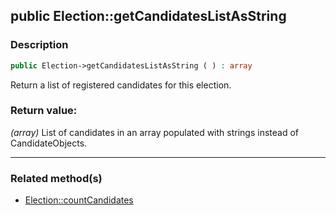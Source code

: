 ## public Election::getCandidatesListAsString

### Description    

```php
public Election->getCandidatesListAsString ( ) : array
```

Return a list of registered candidates for this election.
    

### Return value:   

*(array)* List of candidates in an array populated with strings instead of CandidateObjects.


---------------------------------------

### Related method(s)      

* [Election::countCandidates](../Election%20Class/public%20Election--countCandidates.md)    
